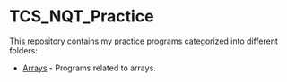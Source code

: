 # TCS_NQT_Practice
This repository contains my practice programs categorized into different folders:

- [Arrays](./arrays/) - Programs related to arrays.


